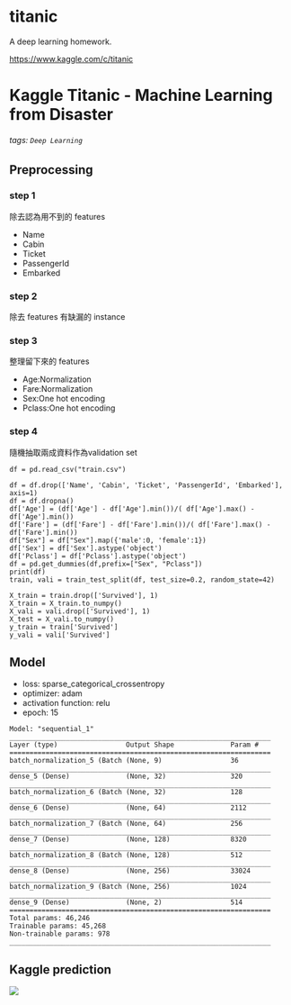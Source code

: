 # titanic
A deep learning homework.

https://www.kaggle.com/c/titanic

# Kaggle Titanic - Machine Learning from Disaster
###### tags: `Deep Learning`


## Preprocessing

### step 1
除去認為用不到的 features
- Name
- Cabin
- Ticket
- PassengerId
- Embarked

### step 2
除去 features 有缺漏的 instance

### step 3
整理留下來的 features
- Age:Normalization
- Fare:Normalization
- Sex:One hot encoding
- Pclass:One hot encoding

### step 4
隨機抽取兩成資料作為validation set

```python=
df = pd.read_csv("train.csv")

df = df.drop(['Name', 'Cabin', 'Ticket', 'PassengerId', 'Embarked'], axis=1)
df = df.dropna()
df['Age'] = (df['Age'] - df['Age'].min())/( df['Age'].max() - df['Age'].min())
df['Fare'] = (df['Fare'] - df['Fare'].min())/( df['Fare'].max() - df['Fare'].min())
df["Sex"] = df["Sex"].map({'male':0, 'female':1})
df['Sex'] = df['Sex'].astype('object')
df['Pclass'] = df['Pclass'].astype('object')
df = pd.get_dummies(df,prefix=["Sex", "Pclass"])
print(df)
train, vali = train_test_split(df, test_size=0.2, random_state=42)

X_train = train.drop(['Survived'], 1)
X_train = X_train.to_numpy()
X_vali = vali.drop(['Survived'], 1)
X_test = X_vali.to_numpy()
y_train = train['Survived']
y_vali = vali['Survived']
```

## Model
- loss: sparse_categorical_crossentropy
- optimizer: adam
- activation function: relu
- epoch: 15

```
Model: "sequential_1"
_________________________________________________________________
Layer (type)                 Output Shape              Param #   
=================================================================
batch_normalization_5 (Batch (None, 9)                 36        
_________________________________________________________________
dense_5 (Dense)              (None, 32)                320       
_________________________________________________________________
batch_normalization_6 (Batch (None, 32)                128       
_________________________________________________________________
dense_6 (Dense)              (None, 64)                2112      
_________________________________________________________________
batch_normalization_7 (Batch (None, 64)                256       
_________________________________________________________________
dense_7 (Dense)              (None, 128)               8320      
_________________________________________________________________
batch_normalization_8 (Batch (None, 128)               512       
_________________________________________________________________
dense_8 (Dense)              (None, 256)               33024     
_________________________________________________________________
batch_normalization_9 (Batch (None, 256)               1024      
_________________________________________________________________
dense_9 (Dense)              (None, 2)                 514       
=================================================================
Total params: 46,246
Trainable params: 45,268
Non-trainable params: 978
_________________________________________________________________

```

## Kaggle prediction
![](https://i.imgur.com/Ld83Eu6.png)
